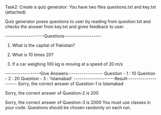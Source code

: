 Task2:
Create a quiz generator:
You have two files questions.txt and key.txt (attached)

Quiz generator poses questions to user by reading from question.txt and checks the answer from key.txt and gives feedback to user.

--------------------Questions-------------------
1. What is the capital of Pakistan?

2. What is 10 times 20?

3. If a car weighing 100 kg is moving at a speed of 20 m/s

------------------Give Answers------------------
Question - 1 :
10
Question - 2 :
20
Question - 3 :
'Islamabad'
---------------------Result---------------------
Sorry, the correct answer of Question-1 is Islamabad

Sorry, the correct answer of Question-2 is 200

Sorry, the correct answer of Question-3 is 2000
You must use classes in your code.
Questions should be chosen randomly on each run.
